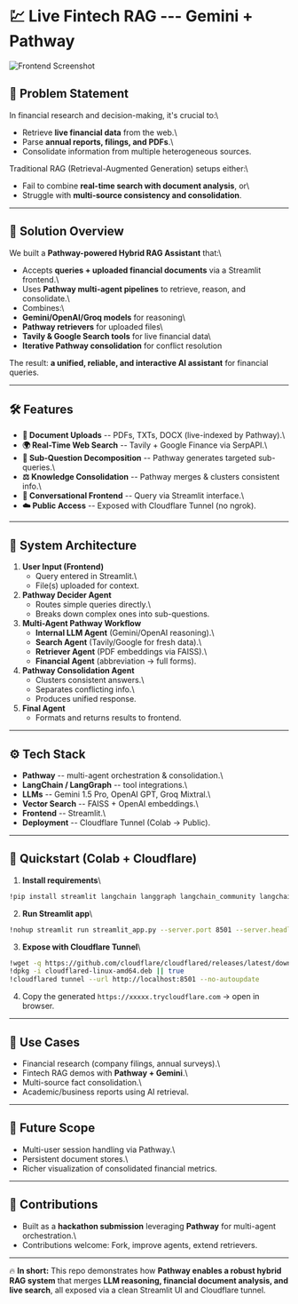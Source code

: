 # 💹 Live Fintech RAG --- Gemini + Pathway

![Frontend Screenshot](Screenshot%202025-09-12%20235254.png)

## 📌 Problem Statement

In financial research and decision-making, it's crucial to:\
- Retrieve **live financial data** from the web.\
- Parse **annual reports, filings, and PDFs**.\
- Consolidate information from multiple heterogeneous sources.

Traditional RAG (Retrieval-Augmented Generation) setups either:\
- Fail to combine **real-time search with document analysis**, or\
- Struggle with **multi-source consistency and consolidation**.

------------------------------------------------------------------------

## 🚀 Solution Overview

We built a **Pathway-powered Hybrid RAG Assistant** that:\
- Accepts **queries + uploaded financial documents** via a Streamlit
frontend.\
- Uses **Pathway multi-agent pipelines** to retrieve, reason, and
consolidate.\
- Combines:\
- **Gemini/OpenAI/Groq models** for reasoning\
- **Pathway retrievers** for uploaded files\
- **Tavily & Google Search tools** for live financial data\
- **Iterative Pathway consolidation** for conflict resolution

The result: **a unified, reliable, and interactive AI assistant** for
financial queries.

------------------------------------------------------------------------

## 🛠️ Features

-   **📂 Document Uploads** -- PDFs, TXTs, DOCX (live-indexed by
    Pathway).\
-   **🌍 Real-Time Web Search** -- Tavily + Google Finance via SerpAPI.\
-   **🔎 Sub-Question Decomposition** -- Pathway generates targeted
    sub-queries.\
-   **⚖️ Knowledge Consolidation** -- Pathway merges & clusters
    consistent info.\
-   **💬 Conversational Frontend** -- Query via Streamlit interface.\
-   **☁️ Public Access** -- Exposed with Cloudflare Tunnel (no ngrok).

------------------------------------------------------------------------

## 📂 System Architecture

1.  **User Input (Frontend)**
    -   Query entered in Streamlit.\
    -   File(s) uploaded for context.
2.  **Pathway Decider Agent**
    -   Routes simple queries directly.\
    -   Breaks down complex ones into sub-questions.
3.  **Multi-Agent Pathway Workflow**
    -   **Internal LLM Agent** (Gemini/OpenAI reasoning).\
    -   **Search Agent** (Tavily/Google for fresh data).\
    -   **Retriever Agent** (PDF embeddings via FAISS).\
    -   **Financial Agent** (abbreviation → full forms).
4.  **Pathway Consolidation Agent**
    -   Clusters consistent answers.\
    -   Separates conflicting info.\
    -   Produces unified response.
5.  **Final Agent**
    -   Formats and returns results to frontend.

------------------------------------------------------------------------

## ⚙️ Tech Stack

-   **Pathway** -- multi-agent orchestration & consolidation.\
-   **LangChain / LangGraph** -- tool integrations.\
-   **LLMs** -- Gemini 1.5 Pro, OpenAI GPT, Groq Mixtral.\
-   **Vector Search** -- FAISS + OpenAI embeddings.\
-   **Frontend** -- Streamlit.\
-   **Deployment** -- Cloudflare Tunnel (Colab → Public).

------------------------------------------------------------------------

## 🚀 Quickstart (Colab + Cloudflare)

1.  **Install requirements**\

``` bash
!pip install streamlit langchain langgraph langchain_community langchain_openai langchain_groq langchain_google_genai openai pypdf pdfplumber faiss-cpu google-search-results
```

2.  **Run Streamlit app**\

``` bash
!nohup streamlit run streamlit_app.py --server.port 8501 --server.headless true > streamlit.log 2>&1 &
```

3.  **Expose with Cloudflare Tunnel**\

``` bash
!wget -q https://github.com/cloudflare/cloudflared/releases/latest/download/cloudflared-linux-amd64.deb
!dpkg -i cloudflared-linux-amd64.deb || true
!cloudflared tunnel --url http://localhost:8501 --no-autoupdate
```

4.  Copy the generated `https://xxxxx.trycloudflare.com` → open in
    browser.

------------------------------------------------------------------------

## 📌 Use Cases

-   Financial research (company filings, annual surveys).\
-   Fintech RAG demos with **Pathway + Gemini**.\
-   Multi-source fact consolidation.\
-   Academic/business reports using AI retrieval.

------------------------------------------------------------------------

## 🔮 Future Scope

-   Multi-user session handling via Pathway.\
-   Persistent document stores.\
-   Richer visualization of consolidated financial metrics.

------------------------------------------------------------------------

## 🤝 Contributions

-   Built as a **hackathon submission** leveraging **Pathway** for
    multi-agent orchestration.\
-   Contributions welcome: Fork, improve agents, extend retrievers.

------------------------------------------------------------------------

🔥 **In short:** This repo demonstrates how **Pathway enables a robust
hybrid RAG system** that merges **LLM reasoning, financial document
analysis, and live search**, all exposed via a clean Streamlit UI and
Cloudflare tunnel.
